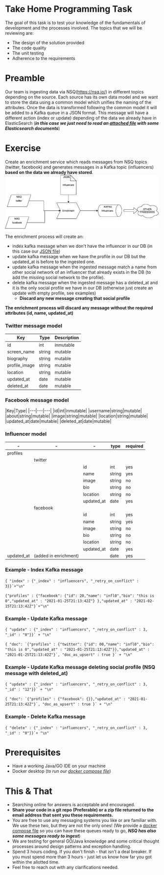 # Take Home Programming Task
The goal of this task is to test your knowledge of the fundamentals of development and the processes involved.
The topics that we will be reviewing are:

- The design of the solution provided
- The code quality
- The unit testing
- Adherence to the requirements

# Preamble
Our team is ingesting data via NSQ(https://nsq.io/) in different topics depending on the source. Each source has its own
data model and we want to store the data using a common model which unifies the naming of the attributes. Once the data is transformed 
following the common model it will be added to a Kafka queue in a JSON format. This message will have a different action (index or update) 
depending of the data we already have in ElasticSearch (***in this case we just need to read an [attached file](data/influencers) with some Elasticsearch documents***)

# Exercise
Create an enrichment service which reads messages from NSQ topics (twitter, facebook) and generates messages in a Kafka topic (influencers) 
**based on the data we already have stored**.
![Architecture](docs/architecture.png)

The enrichment process will create an:
 - index kafka message when we don't have the influencer in our DB (in this case our [JSON file](data/influencers))
 - update kafka message when we have the profile in our DB but the updated_at is before to the ingested one.
 - update kafka message when the ingested message match a name from other social network of an influencer that already exists in the DB (to add the missing social network to the profile).
 - delete kafka message when the ingested message has a deleted_at and it is the only social profile we have in our DB (otherwise just create an update with empty profile, see examples)
    - **Discard any new message creating that social profile**

**The enrichment process will discard any message without the required attributes (id, name, updated_at)**

### Twitter message model
|Key|Type|Description|
|---|---|---|
|id|int|inmutable|
|screen_name|string|mutable|
|biography|string|mutable|
|profile_image|string|mutable|
|location|string|mutable|
|updated_at|date|mutable|
|deleted_at|date|mutable|

### Facebook message model
|Key|Type|
|---|---|---|
|id|int|inmutable|
|username|string|mutable|
|about|string|mutable|
|image|string|mutable|
|location|string|mutable|
|updated_at|date|mutable|
|deleted_at|date|mutable|

### Influencer model
-|-|-|type|required|
|---|---|---|---|---|
|profiles||
| |twitter|
| | |id|int|yes
| | |name|string|yes
| | |image|string|no
| | |bio|string|no
| | |location|string|no
| | |updated_at|date|yes
| |facebook|
| | |id|int|yes
| | |name|string|yes
| | |image|string|no
| | |bio|string|no
| | |location|string|no
| | |updated_at|date|yes
|updated_at|(added in enrichment)| |date|yes

### Example - Index Kafka message
``{ "index" : {"_index" : "influencers", "_retry_on_conflict" : 3}}`+"\n"``

``{"profiles" : {"facebook": {"id": 20,"name": "infl0","bio": "this is 0","updated_at" : "2021-01-25T21:13:42Z"} },"updated_at" : "2021-02-15T21:13:42Z"}`+"\n"``

### Example - Update Kafka message
``{ "update" : {"_index" : "influencers", "_retry_on_conflict" : 3, "_id" : "0"}}` + "\n"``

``{ "doc": `{"profiles" : {"twitter": {"id": 00,"name": "infl0","bio": "this is 0","updated_at" : "2021-01-25T21:13:42Z"}},"updated_at" : "2021-01-25T21:13:42Z"}`, "doc_as_upsert" : true }` + "\n" ``

### Example - Update Kafka message deleting social profile (NSQ message with deleted_at)
``{ "update" : {"_index" : "influencers", "_retry_on_conflict" : 3, "_id" : "12"}}` + "\n"``

``{ "doc": `{"profiles" : {"facebook": {}},"updated_at" : "2021-01-25T21:13:42Z"}`, "doc_as_upsert" : true }` + "\n" ``

### Example - Delete Kafka message
``{ "delete" : {"_index" : "influencers", "_retry_on_conflict" : 3, "_id" : "0"}}`+ "\n"``


# Prerequisites
 - Have a working Java/GO IDE on your machine
 - Docker desktop (_to run our [docker compose file](docker-compose.yml)_)


# This & That
- Searching online for answers is acceptable and encouraged.
- **Share your code in a git repo (Preferable) or a zip file returned to the email address that sent you these requirements.** 
- You are free to use any messaging systems you like or are familiar with. We use these two, but they are not the only ones!
(We provide a [docker compose file](docker-compose.yml) so you can have these queues ready to go, ***NSQ has also some messages ready to ingest***)
- We are testing for general GO/Java knowledge and some critical thought processes around design patterns and exception handling.
- Spend 3 hours coding. If you don't finish - that isn't a deal breaker. If you must spend more than 3 hours - 
just let us know how far you got within the allotted time. 
- Feel free to reach out with any clarifications needed. 